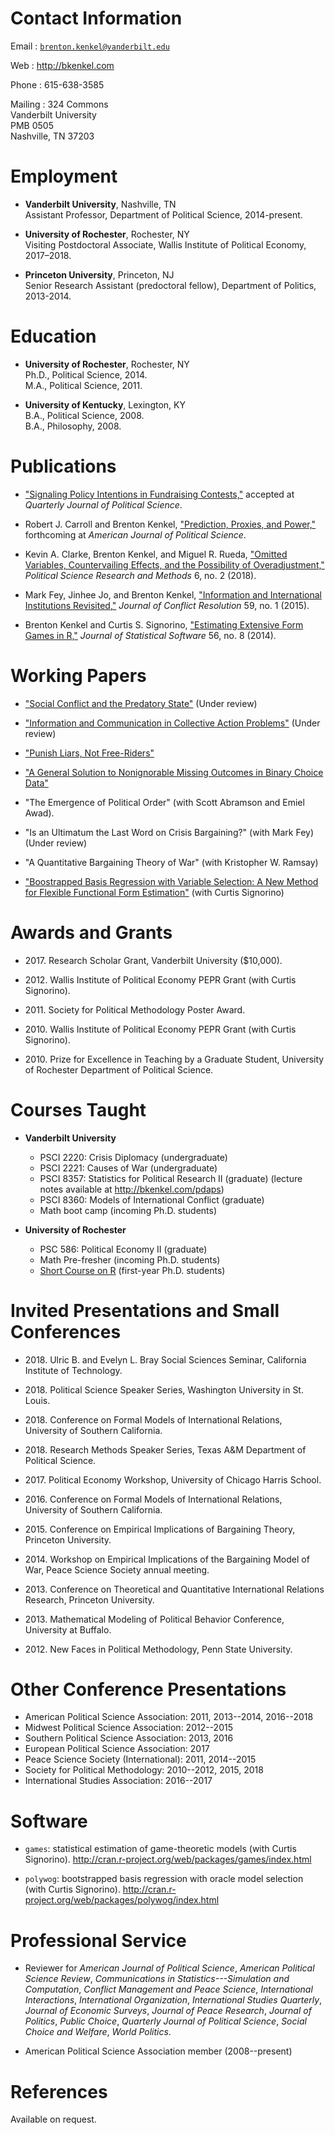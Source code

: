 # Contact Information

Email
:   [`brenton.kenkel@vanderbilt.edu`](mailto:brenton.kenkel@vanderbilt.edu)

Web
:   <http://bkenkel.com>

Phone
:   615-638-3585

Mailing
:   324 Commons  
    Vanderbilt University  
    PMB 0505  
    Nashville, TN 37203 


# Employment

* **Vanderbilt University**, Nashville, TN  
  Assistant Professor, Department of Political Science, 2014-present.

* **University of Rochester**, Rochester, NY  
  Visiting Postdoctoral Associate, Wallis Institute of Political Economy, 2017–2018.

* **Princeton University**, Princeton, NJ  
  Senior Research Assistant (predoctoral fellow), Department of Politics, 2013-2014.


# Education

* **University of Rochester**, Rochester, NY  
  Ph.D., Political Science, 2014.  
  M.A., Political Science, 2011.

* **University of Kentucky**, Lexington, KY  
  B.A., Political Science, 2008.  
  B.A., Philosophy, 2008.


# Publications

* ["Signaling Policy Intentions in Fundraising Contests,"](http://bkenkel.com/data/valence.pdf) accepted at *Quarterly Journal of Political Science*.

* Robert J. Carroll and Brenton Kenkel, ["Prediction, Proxies, and Power,"](http://bkenkel.com/data/doe.pdf) forthcoming at *American Journal of Political Science*.

* Kevin A. Clarke, Brenton Kenkel, and Miguel R. Rueda, ["Omitted Variables, Countervailing Effects, and the Possibility of Overadjustment,"](https://doi.org/10.1017/psrm.2016.46) *Political Science Research and Methods* 6, no. 2 (2018).

* Mark Fey, Jinhee Jo, and Brenton Kenkel, ["Information and International Institutions Revisited,"](http://dx.doi.org/10.1177/0022002713503285) *Journal of Conflict Resolution* 59, no. 1 (2015).

* Brenton Kenkel and Curtis S. Signorino, ["Estimating Extensive Form Games in R,"](http://www.jstatsoft.org/v56/i08) *Journal of Statistical Software* 56, no. 8 (2014).


# Working Papers

* ["Social Conflict and the Predatory State"](http://bkenkel.com/data/divconq.pdf) (Under review)

* ["Information and Communication in Collective Action Problems"](http://bkenkel.com/data/ca1.pdf) (Under review)

* ["Punish Liars, Not Free-Riders"](http://bkenkel.com/data/punish-liars.pdf)

* ["A General Solution to Nonignorable Missing Outcomes in Binary Choice Data"](http://bkenkel.com/data/idlogit.pdf)

* "The Emergence of Political Order" (with Scott Abramson and Emiel Awad).

* "Is an Ultimatum the Last Word on Crisis Bargaining?" (with Mark Fey) (Under review)

* "A Quantitative Bargaining Theory of War" (with Kristopher W. Ramsay)

* ["Boostrapped Basis Regression with Variable Selection: A New Method for Flexible Functional Form Estimation"](http://bkenkel.com/data/basics.pdf) (with Curtis Signorino)


# Awards and Grants

* 2017\.  Research Scholar Grant, Vanderbilt University (\$10,000).

* 2012\.  Wallis Institute of Political Economy PEPR Grant (with Curtis Signorino).

* 2011\.  Society for Political Methodology Poster Award.

* 2010\.  Wallis Institute of Political Economy PEPR Grant (with Curtis Signorino).

* 2010\.  Prize for Excellence in Teaching by a Graduate Student, University of Rochester Department of Political Science.


# Courses Taught

* **Vanderbilt University**
    * PSCI 2220: Crisis Diplomacy (undergraduate)
    * PSCI 2221: Causes of War (undergraduate)
    * PSCI 8357: Statistics for Political Research II (graduate) (lecture notes available at <http://bkenkel.com/pdaps>)
    * PSCI 8360: Models of International Conflict (graduate)
    * Math boot camp (incoming Ph.D. students)

* **University of Rochester**
    * PSC 586: Political Economy II (graduate)
    * Math Pre-fresher (incoming Ph.D. students)
    * [Short Course on R](https://github.com/brentonk/rcourse) (first-year Ph.D. students)


# Invited Presentations and Small Conferences

* 2018\.  Ulric B. and Evelyn L. Bray Social Sciences Seminar, California Institute of Technology.

* 2018\.  Political Science Speaker Series, Washington University in St. Louis.

* 2018\.  Conference on Formal Models of International Relations, University of Southern California.

* 2018\.  Research Methods Speaker Series, Texas A&M Department of Political Science.

* 2017\.  Political Economy Workshop, University of Chicago Harris School.

* 2016\.  Conference on Formal Models of International Relations, University of Southern California.

* 2015\.  Conference on Empirical Implications of Bargaining Theory, Princeton University.

* 2014\.  Workshop on Empirical Implications of the Bargaining Model of War, Peace Science Society annual meeting.

* 2013\. Conference on Theoretical and Quantitative International Relations Research, Princeton University.

* 2013\. Mathematical Modeling of Political Behavior Conference, University at Buffalo.

* 2012\. New Faces in Political Methodology, Penn State University.


# Other Conference Presentations

* American Political Science Association: 2011, 2013--2014, 2016--2018
* Midwest Political Science Association: 2012--2015
* Southern Political Science Association: 2013, 2016
* European Political Science Association: 2017
* Peace Science Society (International): 2011, 2014--2015
* Society for Political Methodology: 2010--2012, 2015, 2018
* International Studies Association: 2016--2017


# Software

* `games`: statistical estimation of game-theoretic models (with Curtis Signorino).  <http://cran.r-project.org/web/packages/games/index.html>

* `polywog`: bootstrapped basis regression with oracle model selection (with Curtis Signorino).  <http://cran.r-project.org/web/packages/polywog/index.html>


# Professional Service

* Reviewer for *American Journal of Political Science*, *American Political Science Review*, *Communications in Statistics---Simulation and Computation*, *Conflict Management and Peace Science*, *International Interactions*, *International Organization*, *International Studies Quarterly*, *Journal of Economic Surveys*, *Journal of Peace Research*, *Journal of Politics*, *Public Choice*, *Quarterly Journal of Political Science*, *Social Choice and Welfare*, *World Politics*.

* American Political Science Association member (2008--present)


# References

Available on request.
